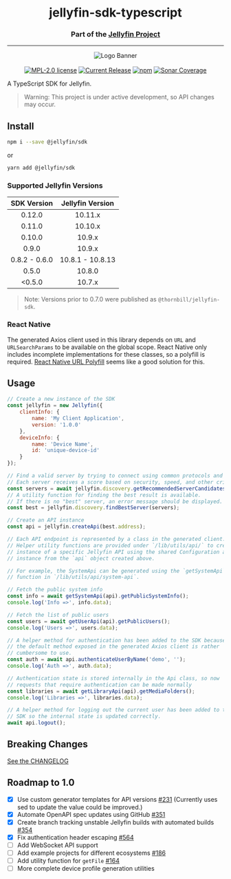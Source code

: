 <h1 align="center">jellyfin-sdk-typescript</h1>
<h3 align="center">Part of the <a href="https://jellyfin.org">Jellyfin Project</a></h3>

---

<p align="center">
<img alt="Logo Banner" src="https://raw.githubusercontent.com/jellyfin/jellyfin-ux/master/branding/SVG/banner-logo-solid.svg?sanitize=true"/>
<br/>
<br/>
<a href="https://github.com/jellyfin/jellyfin-sdk-typescript/blob/master/LICENSE"><img alt="MPL-2.0 license" src="https://img.shields.io/github/license/jellyfin/jellyfin-sdk-typescript"></a>
<a href="https://github.com/jellyfin/jellyfin-sdk-typescript/releases"><img alt="Current Release" src="https://img.shields.io/github/release/jellyfin/jellyfin-sdk-typescript.svg"/></a>
<a href="https://www.npmjs.com/package/@jellyfin/sdk"><img alt="npm" src="https://img.shields.io/npm/v/@jellyfin/sdk"></a>
<a href="https://sonarcloud.io/component_measures?metric=coverage&id=jellyfin_jellyfin-sdk-typescript">
<img alt="Sonar Coverage" src="https://img.shields.io/sonar/coverage/jellyfin_jellyfin-sdk-typescript/master?server=https%3A%2F%2Fsonarcloud.io">
</a>
</p>

A TypeScript SDK for Jellyfin.

> Warning: This project is under active development, so API changes may occur.

## Install

```sh
npm i --save @jellyfin/sdk
```

or

```sh
yarn add @jellyfin/sdk
```

### Supported Jellyfin Versions

| SDK Version | Jellyfin Version |
|:-:|:-:|
| 0.12.0 | 10.11.x |
| 0.11.0 | 10.10.x |
| 0.10.0 | 10.9.x |
| 0.9.0 | 10.9.x |
| 0.8.2 - 0.6.0 | 10.8.1 - 10.8.13 |
| 0.5.0 | 10.8.0 |
| <0.5.0 | 10.7.x |

> Note: Versions prior to 0.7.0 were published as `@thornbill/jellyfin-sdk`.

### React Native

The generated Axios client used in this library depends on `URL` and `URLSearchParams` to be available on the global scope.
React Native only includes incomplete implementations for these classes, so a polyfill is required.
[React Native URL Polyfill](https://github.com/charpeni/react-native-url-polyfill) seems like a good solution for this.

## Usage

```js
// Create a new instance of the SDK
const jellyfin = new Jellyfin({
    clientInfo: {
        name: 'My Client Application',
        version: '1.0.0'
    },
    deviceInfo: {
        name: 'Device Name',
        id: 'unique-device-id'
    }
});

// Find a valid server by trying to connect using common protocols and ports.
// Each server receives a score based on security, speed, and other criteria.
const servers = await jellyfin.discovery.getRecommendedServerCandidates('demo.jellyfin.org/stable');
// A utility function for finding the best result is available.
// If there is no "best" server, an error message should be displayed.
const best = jellyfin.discovery.findBestServer(servers);

// Create an API instance
const api = jellyfin.createApi(best.address);

// Each API endpoint is represented by a class in the generated client.
// Helper utility functions are provided under `/lib/utils/api/` to create an
// instance of a specific Jellyfin API using the shared Configuration and Axios
// instance from the `api` object created above.

// For example, the SystemApi can be generated using the `getSystemApi`
// function in `/lib/utils/api/system-api`.

// Fetch the public system info
const info = await getSystemApi(api).getPublicSystemInfo();
console.log('Info =>', info.data);

// Fetch the list of public users
const users = await getUserApi(api).getPublicUsers();
console.log('Users =>', users.data);

// A helper method for authentication has been added to the SDK because
// the default method exposed in the generated Axios client is rather
// cumbersome to use.
const auth = await api.authenticateUserByName('demo', '');
console.log('Auth =>', auth.data);

// Authentication state is stored internally in the Api class, so now
// requests that require authentication can be made normally
const libraries = await getLibraryApi(api).getMediaFolders();
console.log('Libraries =>', libraries.data);

// A helper method for logging out the current user has been added to the
// SDK so the internal state is updated correctly.
await api.logout();
```

## Breaking Changes

[See the CHANGELOG](./CHANGELOG.md)

## Roadmap to 1.0

* [x] Use custom generator templates for API versions [#231](https://github.com/jellyfin/jellyfin-sdk-typescript/pull/231) (Currently uses sed to update the value could be improved.)
* [x] Automate OpenAPI spec updates using GitHub [#351](https://github.com/jellyfin/jellyfin-sdk-typescript/pull/351)
* [x] Create branch tracking unstable Jellyfin builds with automated builds [#354](https://github.com/jellyfin/jellyfin-sdk-typescript/pull/354)
* [x] Fix authentication header escaping [#564](https://github.com/jellyfin/jellyfin-sdk-typescript/pull/564)
* [ ] Add WebSocket API support
* [ ] Add example projects for different ecosystems [#186](https://github.com/jellyfin/jellyfin-sdk-typescript/issues/186)
* [ ] Add utility function for `getFile` [#164](https://github.com/jellyfin/jellyfin-sdk-typescript/issues/164)
* [ ] More complete device profile generation utilities
